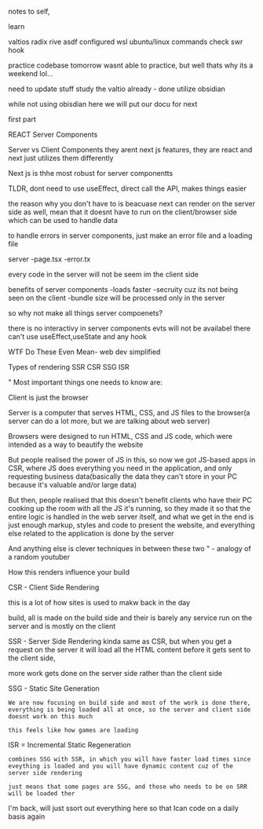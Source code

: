 notes to self, 

learn

valtios
radix
rive
asdf
configured wsl
ubuntu/linux commands check
swr hook


practice codebase tomorrow
wasnt able to practice, but well thats why its a weekend lol...

need to update stuff
study the valtio already - done
utilize obsidian


while not using obisdian here we will put our docu for next


first part 

REACT Server Components 


Server vs Client Components
they arent next js features, they are react and next just utilizes them differently 

Next js is thhe most robust for server componentts 

TLDR, dont need to use useEffect, direct call the API, makes things easier

the reason why you don't have to is beacuase next can render on the server side as well, mean that it doesnt have to run on the client/browser side which can be used to handle data


to handle errors in server components, just make an error file and a loading file 


server 
        -page.tsx
        -error.tx

every code in the server will not be seem im the client side 

benefits of server components
 -loads faster
 -secruity cuz its not being seen on the client 
 -bundle size will be processed only in the server


 so why not make all things server compoenets?

 there is no interactivy in server components
 evts will not be availabel there
 can't use useEffect,useState and any hook


WTF Do These Even Mean- web dev simplified


Types of rendering 
SSR 
CSR
SSG
ISR



"
Most important things one needs to know are:

Client is just the browser

Server is a computer that serves HTML, CSS, and JS files to the browser(a server can do a lot more, but we are talking about web server)

Browsers were designed to run HTML, CSS and JS code, which were intended as a way to beautify the website

But people realised the power of JS in this, so now we got JS-based apps in CSR, where JS does everything you need in the application, and only requesting business data(basically the data they can't store in your PC because it's valuable and/or large data)

But then, people realised that this doesn't benefit clients who have their PC cooking up the room with all the JS it's running, so they made it so that the entire logic is handled in the web server itself, and what we get in the end is just enough markup, styles and code to present the website, and everything else related to the application is done by the server

And anything else is clever techniques in between these two
"  - analogy of a random youtuber


How this renders influence your build 


CSR - Client  Side Rendering

 this is a lot of how sites is used to makw back in the day

 build, all is made on the build side and their is barely any service run on the server and is mostly on the client

SSR - Server Side Rendering
  kinda same as CSR, but when you get a request on the server it will load all the HTML content before it gets sent to the client side, 
  
  more work gets done on the server side rather than the client side

SSG - Static Site Generation

    We are now focusing on build side and most of the work is done there, everything is being loaded all at once, so the server and client side doesnt work on this much

    this feels like how games are loading


ISR = Incremental Static Regeneration

    combines SSG with SSR, in which you will have faster load times since eveything is loaded and you will have dynamic content cuz of the server side rendering

    just means that some pages are SSG, and those who needs to be on SRR will be loaded ther


I'm back, will just ssort out everything here so that  Ican code on a daily basis again





